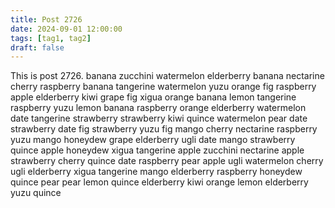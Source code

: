 ```yaml
---
title: Post 2726
date: 2024-09-01 12:00:00
tags: [tag1, tag2]
draft: false
---
```

This is post 2726.
banana
zucchini
watermelon
elderberry
banana
nectarine
cherry
raspberry
banana
tangerine
watermelon
yuzu
orange
fig
raspberry
apple
elderberry
kiwi
grape
fig
xigua
orange
banana
lemon
tangerine
raspberry
yuzu
lemon
banana
raspberry
orange
elderberry
watermelon
date
tangerine
strawberry
strawberry
kiwi
quince
watermelon
pear
date
strawberry
date
fig
strawberry
yuzu
fig
mango
cherry
nectarine
raspberry
yuzu
mango
honeydew
grape
elderberry
ugli
date
mango
strawberry
quince
apple
honeydew
xigua
tangerine
apple
zucchini
nectarine
apple
strawberry
cherry
quince
date
raspberry
pear
apple
ugli
watermelon
cherry
ugli
elderberry
xigua
tangerine
mango
elderberry
raspberry
honeydew
quince
pear
pear
lemon
quince
elderberry
kiwi
orange
lemon
elderberry
yuzu
quince
